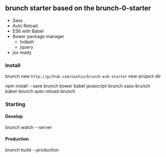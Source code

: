 ## brunch starter based on the brunch-0-starter
+ Sass
+ Auto Reload
+ ES6 with Babel
+ Bower package manager
    - lodash
    - jquery
+ jsx ready


### Install


brunch new `http://github.com/nashio/brunch-es6-starter` new-project-dir

npm install --save brunch bower babel javascript-brunch sass-brunch babel-brunch auto-reload-brunch

### Starting


#### Develop
brunch watch --server
#### Production
brunch build --production
